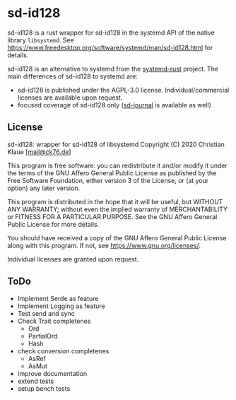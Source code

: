 # sd-id128

sd-id128 is a rust wrapper for sd-id128 in the systemd API of the native library `libsystemd`. See <https://www.freedesktop.org/software/systemd/man/sd-id128.html> for details.

sd-id128 is an alternative to systemd from the [systemd-rust](https://github.com/jmesmon/rust-systemd) project. The main differences of sd-id128 to systemd are:

- sd-id128 is published under the AGPL-3.0 license. Individual/commercial licenses are available upon request.
- focused coverage of sd-id128 only ([sd-journal](https://gitlab.com/systemd.rs/sd-journal) is available as well)

## License

sd-id128: wrapper for sd-id128 of libsystemd
Copyright (C) 2020 Christian Klaue [mail@ck76.de]

This program is free software: you can redistribute it and/or modify
it under the terms of the GNU Affero General Public License as published by
the Free Software Foundation, either version 3 of the License, or
(at your option) any later version.

This program is distributed in the hope that it will be useful,
but WITHOUT ANY WARRANTY; without even the implied warranty of
MERCHANTABILITY or FITNESS FOR A PARTICULAR PURPOSE.  See the
GNU Affero General Public License for more details.

You should have received a copy of the GNU Affero General Public License
along with this program.  If not, see <https://www.gnu.org/licenses/>.

Individual licenses are granted upon request.

## ToDo

- Implement Serde as feature
- Implement Logging as feature
- Test send and sync
- Check Trait completenes
  - Ord
  - PartialOrd
  - Hash
- check conversion completenes
  - AsRef
  - AsMut
- improve documentation
- extend tests
- setup bench tests
